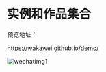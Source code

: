 
# 实例和作品集合

预览地址：

https://wakawei.github.io/demo/

![wechatimg1](https://user-images.githubusercontent.com/22977253/36542959-526fbaa0-181d-11e8-8f64-6d84a7774a79.jpeg)

